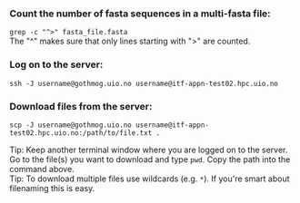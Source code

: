 ### Count the number of fasta sequences in a multi-fasta file:  
`grep -c "^>" fasta_file.fasta`  
The "^" makes sure that only lines starting with ">" are counted.  

### Log on to the server:  
`ssh -J username@gothmog.uio.no username@itf-appn-test02.hpc.uio.no`  

### Download files from the server:  
`scp -J username@gothmog.uio.no username@itf-appn-test02.hpc.uio.no:/path/to/file.txt .` 

Tip: Keep another terminal window where you are logged on to the server. Go to the file(s) you want to download and type `pwd`. Copy the path into the command above.  
Tip: To download multiple files use wildcards (e.g. `*`). If you're smart about filenaming this is easy.
